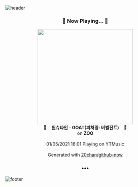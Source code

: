 ![header](https://capsule-render.vercel.app/api?type=wave&height=170&section=header&text=Hi.%20I'm%20SHIFT&fontColor=090707&fontAlignX=45&fontAlignY=65&fontSize=100)

<h3 align="center">🎵 Now Playing... 🎵</h3>
<p align="center">
  <a href="https://music.youtube.com/channel/UC26_v5ZJhEnTuP1c8ikHB_g">
    <img width="300" src="https://lh3.googleusercontent.com/BQ6rsQPMjLCsWzOMysPUc3yi9v1AFMjmJgibiuW3hj6KkfJ9M-feKOa0FnII-mpufcVfqcke8VAuLskQ">
  </a>
  <br>
  🎵&nbsp&nbsp&nbsp <b>원슈타인 - GOAT(피처링: 버벌진트)</b> &nbsp&nbsp&nbsp🎵
  <br>
  on <b>ZOO</b>
  
  <br />
  <br />
  01/05/2021 16:01 Playing on YTMusic
  <br />
  <br />
  Generated with <a href="https://github.com/20chan/github-now">20chan/github-now</a>
</p>

<h3 align="center">•••</h3>

![footer](https://capsule-render.vercel.app/api?type=wave&height=150&section=footer)
